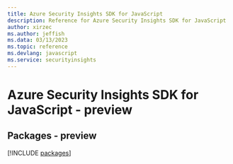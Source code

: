 ```yaml
---
title: Azure Security Insights SDK for JavaScript
description: Reference for Azure Security Insights SDK for JavaScript
author: xirzec
ms.author: jeffish
ms.data: 03/13/2023
ms.topic: reference
ms.devlang: javascript
ms.service: securityinsights
---
```

# Azure Security Insights SDK for JavaScript - preview
## Packages - preview
[!INCLUDE [packages](security-insights-index.md)]